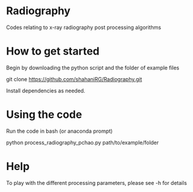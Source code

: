 # Radiography
Codes relating to x-ray radiography post processing algorithms


# How to get started
Begin by downloading the python script and the folder of example files

git clone https://github.com/shahaniRG/Radiography.git

Install dependencies as needed.

# Using the code
Run the code in bash (or anaconda prompt) 

python process_radiography_pchao.py path/to/example/folder

# Help
To play with the different processing parameters, please see -h for details
